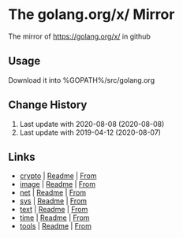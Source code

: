 # The golang.org/x/ Mirror
The mirror of https://golang.org/x/ in github

## Usage
Download it into %GOPATH%/src/golang.org

## Change History
1. Last update with 2020-08-08 (2020-08-08)
1. Last update with 2019-04-12 (2020-08-07)

## Links
* [crypto](x/crypto) | [Readme](x/crypto/README.md) | [From](https://github.com/golang/crypto)
* [image](x/image) | [Readme](x/image/README.md) | [From](https://github.com/golang/image)
* [net](x/net) | [Readme](x/net/README.md) | [From](https://github.com/golang/net)
* [sys](x/sys) | [Readme](x/sys/README.md) | [From](https://github.com/golang/sys)
* [text](x/text) | [Readme](x/text/README.md) | [From](https://github.com/golang/text)
* [time](x/time) | [Readme](x/time/README.md) | [From](https://github.com/golang/time)
* [tools](x/tools) | [Readme](x/tools/README.md) | [From](https://github.com/golang/tools)